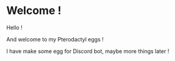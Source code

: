 # Welcome !
Hello !

And welcome to my Pterodactyl eggs !

I have make some egg for Discord bot, maybe more things later !
